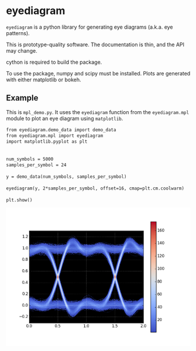 eyediagram
==========

`eyediagram` is a python library for generating eye diagrams (a.k.a. eye patterns).

This is prototype-quality software.  The documentation is thin, and the API may
change.

cython is required to build the package.

To use the package, numpy and scipy must be installed.  Plots are generated with
either matplotlib or bokeh.

Example
-------

This is `mpl_demo.py`.  It uses the `eyediagram` function from the
`eyediagram.mpl` module to plot an eye diagram using `matplotlib`.


    from eyediagram.demo_data import demo_data
    from eyediagram.mpl import eyediagram
    import matplotlib.pyplot as plt


    num_symbols = 5000
    samples_per_symbol = 24

    y = demo_data(num_symbols, samples_per_symbol)

    eyediagram(y, 2*samples_per_symbol, offset=16, cmap=plt.cm.coolwarm)

    plt.show()


![](https://github.com/WarrenWeckesser/eyediagram/blob/master/demo/mpl_demo.png)

